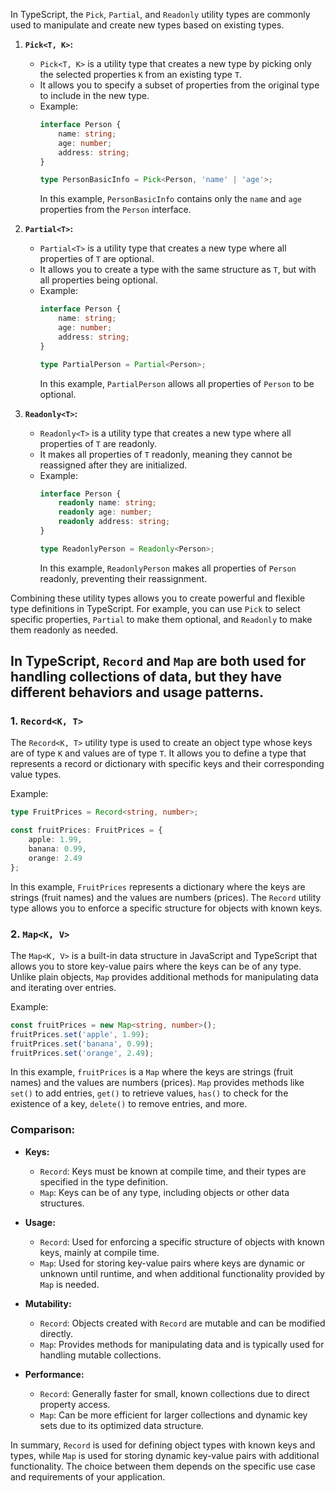 In TypeScript, the `Pick`, `Partial`, and `Readonly` utility types are commonly used to manipulate and create new types based on existing types.

1. **`Pick<T, K>`:**
   - `Pick<T, K>` is a utility type that creates a new type by picking only the selected properties `K` from an existing type `T`.
   - It allows you to specify a subset of properties from the original type to include in the new type.
   - Example:
     ```typescript
     interface Person {
         name: string;
         age: number;
         address: string;
     }

     type PersonBasicInfo = Pick<Person, 'name' | 'age'>;
     ```
     In this example, `PersonBasicInfo` contains only the `name` and `age` properties from the `Person` interface.

2. **`Partial<T>`:**
   - `Partial<T>` is a utility type that creates a new type where all properties of `T` are optional.
   - It allows you to create a type with the same structure as `T`, but with all properties being optional.
   - Example:
     ```typescript
     interface Person {
         name: string;
         age: number;
         address: string;
     }

     type PartialPerson = Partial<Person>;
     ```
     In this example, `PartialPerson` allows all properties of `Person` to be optional.

3. **`Readonly<T>`:**
   - `Readonly<T>` is a utility type that creates a new type where all properties of `T` are readonly.
   - It makes all properties of `T` readonly, meaning they cannot be reassigned after they are initialized.
   - Example:
     ```typescript
     interface Person {
         readonly name: string;
         readonly age: number;
         readonly address: string;
     }

     type ReadonlyPerson = Readonly<Person>;
     ```
     In this example, `ReadonlyPerson` makes all properties of `Person` readonly, preventing their reassignment.

Combining these utility types allows you to create powerful and flexible type definitions in TypeScript. For example, you can use `Pick` to select specific properties, `Partial` to make them optional, and `Readonly` to make them readonly as needed.

In TypeScript, `Record` and `Map` are both used for handling collections of data, but they have different behaviors and usage patterns.
---
### 1. `Record<K, T>`

The `Record<K, T>` utility type is used to create an object type whose keys are of type `K` and values are of type `T`. It allows you to define a type that represents a record or dictionary with specific keys and their corresponding value types.

Example:
```typescript
type FruitPrices = Record<string, number>;

const fruitPrices: FruitPrices = {
    apple: 1.99,
    banana: 0.99,
    orange: 2.49
};
```

In this example, `FruitPrices` represents a dictionary where the keys are strings (fruit names) and the values are numbers (prices). The `Record` utility type allows you to enforce a specific structure for objects with known keys.

### 2. `Map<K, V>`

The `Map<K, V>` is a built-in data structure in JavaScript and TypeScript that allows you to store key-value pairs where the keys can be of any type. Unlike plain objects, `Map` provides additional methods for manipulating data and iterating over entries.

Example:
```typescript
const fruitPrices = new Map<string, number>();
fruitPrices.set('apple', 1.99);
fruitPrices.set('banana', 0.99);
fruitPrices.set('orange', 2.49);
```

In this example, `fruitPrices` is a `Map` where the keys are strings (fruit names) and the values are numbers (prices). `Map` provides methods like `set()` to add entries, `get()` to retrieve values, `has()` to check for the existence of a key, `delete()` to remove entries, and more.

### Comparison:

- **Keys:**
  - `Record`: Keys must be known at compile time, and their types are specified in the type definition.
  - `Map`: Keys can be of any type, including objects or other data structures.

- **Usage:**
  - `Record`: Used for enforcing a specific structure of objects with known keys, mainly at compile time.
  - `Map`: Used for storing key-value pairs where keys are dynamic or unknown until runtime, and when additional functionality provided by `Map` is needed.

- **Mutability:**
  - `Record`: Objects created with `Record` are mutable and can be modified directly.
  - `Map`: Provides methods for manipulating data and is typically used for handling mutable collections.

- **Performance:**
  - `Record`: Generally faster for small, known collections due to direct property access.
  - `Map`: Can be more efficient for larger collections and dynamic key sets due to its optimized data structure.

In summary, `Record` is used for defining object types with known keys and types, while `Map` is used for storing dynamic key-value pairs with additional functionality. The choice between them depends on the specific use case and requirements of your application.